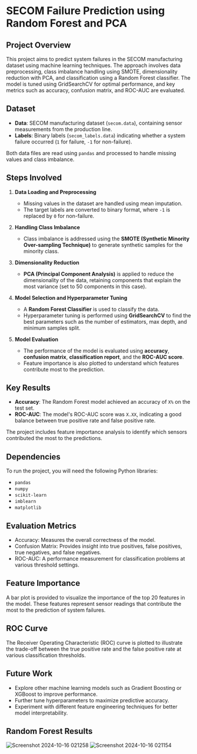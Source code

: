 # SECOM Failure Prediction using Random Forest and PCA

## Project Overview

This project aims to predict system failures in the SECOM manufacturing dataset using machine learning techniques. The approach involves data preprocessing, class imbalance handling using SMOTE, dimensionality reduction with PCA, and classification using a Random Forest classifier. The model is tuned using GridSearchCV for optimal performance, and key metrics such as accuracy, confusion matrix, and ROC-AUC are evaluated.

## Dataset

- **Data**: SECOM manufacturing dataset (`secom.data`), containing sensor measurements from the production line.
- **Labels**: Binary labels (`secom_labels.data`) indicating whether a system failure occurred (`1` for failure, `-1` for non-failure).

Both data files are read using `pandas` and processed to handle missing values and class imbalance.

## Steps Involved

1. **Data Loading and Preprocessing**
   - Missing values in the dataset are handled using mean imputation.
   - The target labels are converted to binary format, where `-1` is replaced by `0` for non-failure.
   
2. **Handling Class Imbalance**
   - Class imbalance is addressed using the **SMOTE (Synthetic Minority Over-sampling Technique)** to generate synthetic samples for the minority class.

3. **Dimensionality Reduction**
   - **PCA (Principal Component Analysis)** is applied to reduce the dimensionality of the data, retaining components that explain the most variance (set to 50 components in this case).

4. **Model Selection and Hyperparameter Tuning**
   - A **Random Forest Classifier** is used to classify the data.
   - Hyperparameter tuning is performed using **GridSearchCV** to find the best parameters such as the number of estimators, max depth, and minimum samples split.

5. **Model Evaluation**
   - The performance of the model is evaluated using **accuracy**, **confusion matrix**, **classification report**, and the **ROC-AUC score**.
   - Feature importance is also plotted to understand which features contribute most to the prediction.

## Key Results

- **Accuracy**: The Random Forest model achieved an accuracy of `X%` on the test set.
- **ROC-AUC**: The model's ROC-AUC score was `X.XX`, indicating a good balance between true positive rate and false positive rate.
  
The project includes feature importance analysis to identify which sensors contributed the most to the predictions.

## Dependencies

To run the project, you will need the following Python libraries:

- `pandas`
- `numpy`
- `scikit-learn`
- `imblearn`
- `matplotlib`

## Evaluation Metrics

- Accuracy: Measures the overall correctness of the model.
- Confusion Matrix: Provides insight into true positives, false positives, true negatives, and false negatives.
- ROC-AUC: A performance measurement for classification problems at various threshold settings.

## Feature Importance

A bar plot is provided to visualize the importance of the top 20 features in the model. These features represent sensor readings that contribute the most to the prediction of system failures.

## ROC Curve

The Receiver Operating Characteristic (ROC) curve is plotted to illustrate the trade-off between the true positive rate and the false positive rate at various classification thresholds.

## Future Work

- Explore other machine learning models such as Gradient Boosting or XGBoost to improve performance.
- Further tune hyperparameters to maximize predictive accuracy.
- Experiment with different feature engineering techniques for better model interpretability.

## Random Forest Results
![Screenshot 2024-10-16 021258](https://github.com/user-attachments/assets/add9cec0-2763-4099-884d-f5c2c80e3d47)
![Screenshot 2024-10-16 021154](https://github.com/user-attachments/assets/e5c6e7d8-824c-4ff1-88e7-d813903728f5)

